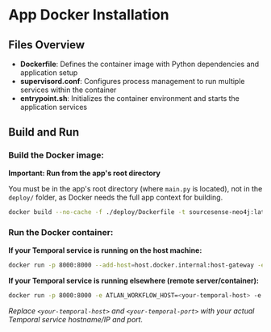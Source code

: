 
# App Docker Installation

## Files Overview
- **Dockerfile**: Defines the container image with Python dependencies and application setup
- **supervisord.conf**: Configures process management to run multiple services within the container
- **entrypoint.sh**: Initializes the container environment and starts the application services

## Build and Run

### Build the Docker image:

**Important: Run from the app's root directory**

You must be in the app's root directory (where `main.py` is located), not in the `deploy/` folder, as Docker needs the full app context for building.
```bash
docker build --no-cache -f ./deploy/Dockerfile -t sourcesense-neo4j:latest .
```

### Run the Docker container:

**If your Temporal service is running on the host machine:**
```bash
docker run -p 8000:8000 --add-host=host.docker.internal:host-gateway -e ATLAN_WORKFLOW_HOST=host.docker.internal -e ATLAN_WORKFLOW_PORT=7233 --user 1000:1000 sourcesense-neo4j
```

**If your Temporal service is running elsewhere (remote server/container):**
```bash
docker run -p 8000:8000 -e ATLAN_WORKFLOW_HOST=<your-temporal-host> -e ATLAN_WORKFLOW_PORT=<your-temporal-port> --user 1000:1000 sourcesense-neo4j
```
*Replace `<your-temporal-host>` and `<your-temporal-port>` with your actual Temporal service hostname/IP and port.*
